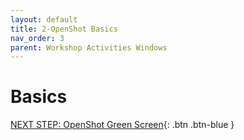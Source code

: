```yaml
---
layout: default
title: 2-OpenShot Basics
nav_order: 3
parent: Workshop Activities Windows
---
```

# Basics

[NEXT STEP: OpenShot Green Screen](openshot-green-screen.html){: .btn .btn-blue }
